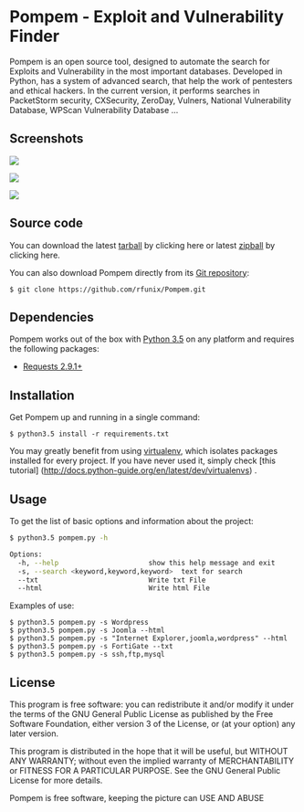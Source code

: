 # Pompem - Exploit and Vulnerability Finder

Pompem is an open source tool, designed to automate the search for Exploits and Vulnerability in the most important databases.
Developed in Python, has a system of advanced search, that help the work of pentesters and ethical hackers.
In the current version, it performs searches in PacketStorm security, CXSecurity, ZeroDay, Vulners, National Vulnerability Database, WPScan Vulnerability Database ...

## Screenshots
![](http://i.imgur.com/lhBRLhl.png)

![](http://i.imgur.com/taqkdtT.png)

![](http://i.imgur.com/uNyqNF0.png)

## Source code

You can download the latest [tarball](https://github.com/rfunix/Pompem/archive/v0.2.0.tar.gz) by clicking here or latest [zipball](https://github.com/rfunix/Pompem/archive/v0.2.0.zip) by clicking here.

You can also download Pompem directly from its [Git repository](https://github.com/rfunix/Pompem):

```
$ git clone https://github.com/rfunix/Pompem.git
```

## Dependencies

Pompem works out of the box with [Python 3.5](https://www.python.org/downloads/) on any platform and requires the following packages:

- [Requests 2.9.1+](http://docs.python-requests.org/en/master/)

## Installation

Get Pompem up and running in a single command:

```
$ python3.5 install -r requirements.txt
```

You may greatly benefit from using [virtualenv](https://virtualenv.pypa.io/en/stable/), which isolates packages installed for every project. If you have never used it, simply check [this tutorial] (http://docs.python-guide.org/en/latest/dev/virtualenvs) .

## Usage

To get the list of basic options and information about the project:

```bash
$ python3.5 pompem.py -h

Options:
  -h, --help                      show this help message and exit
  -s, --search <keyword,keyword,keyword>  text for search
  --txt                           Write txt File
  --html                          Write html File
```

Examples of use:

    $ python3.5 pompem.py -s Wordpress
    $ python3.5 pompem.py -s Joomla --html
    $ python3.5 pompem.py -s "Internet Explorer,joomla,wordpress" --html
    $ python3.5 pompem.py -s FortiGate --txt
    $ python3.5 pompem.py -s ssh,ftp,mysql

## License

This program is free software: you can redistribute it and/or modify
it under the terms of the GNU General Public License as published by
the Free Software Foundation, either version 3 of the License, or
(at your option) any later version.

This program is distributed in the hope that it will be useful,
but WITHOUT ANY WARRANTY; without even the implied warranty of
MERCHANTABILITY or FITNESS FOR A PARTICULAR PURPOSE.  See the
GNU General Public License for more details.

Pompem is free software, keeping the picture can USE AND ABUSE 
